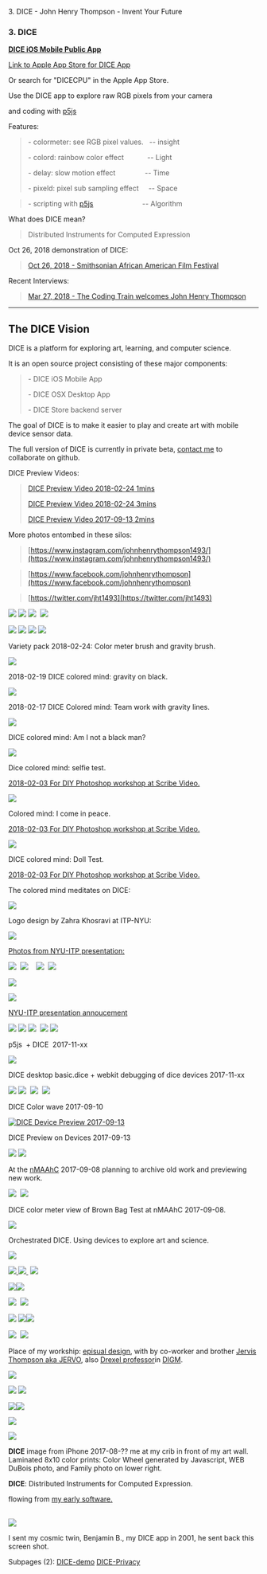 3\. DICE - John Henry Thompson - Invent Your Future   
    

### 3\. DICE

**[DICE iOS Mobile Public App](https://itunes.apple.com/us/app/dicecpu/id1347427207?ls=1&mt=8)**

  

[Link to Apple App Store for DICE App](https://itunes.apple.com/us/app/dicecpu/id1347427207?ls=1&mt=8)

Or search for "DICECPU" in the Apple App Store.

>   

Use the DICE app to explore raw RGB pixels from your camera

and coding with [p5js](https://p5js.org/)  

  

Features:

> \- colormeter: see RGB pixel values.   -- insight
> 
> \- colord: rainbow color effect            -- Light
> 
> \- delay: slow motion effect               -- Time
> 
> \- pixeld: pixel sub sampling effect     -- Space

> \- scripting with [p5js](https://p5js.org/)                         -- Algorithm

  

What does DICE mean?

> Distributed Instruments for Computed Expression  
> 
>   

Oct 26, 2018 demonstration of DICE:

  

> [Oct 26, 2018 - Smithsonian African American Film Festival](https://aafilmfest.si.edu/discover/events/code-switch-technology-and-video-art)

  

Recent Interviews:

  

> [Mar 27, 2018 - The Coding Train welcomes John Henry Thompson](https://www.youtube.com/watch?v=DvS4h-1Eyu4)

>   

* * *

**The DICE Vision**
-------------------

DICE is a platform for exploring art, learning, and computer science.

  
It is an open source project consisting of these major components:

> \- DICE iOS Mobile App
> 
> \- DICE OSX Desktop App
> 
> \- DICE Store backend server

  

The goal of DICE is to make it easier to play and create art with mobile device sensor data.

  

The full version of DICE is currently in private beta, [contact me](https://twitter.com/jht1493) to collaborate on github.

  

DICE Preview Videos:

>   
> 
> [DICE Preview Video 2018-02-24 1mins](https://www.youtube.com/watch?v=z1cH5ou8OkA&feature=youtu.be)
> 
> [DICE Preview Video 2018-02-24 3mins](https://www.youtube.com/watch?v=KfH3YCw2Bno&feature=youtu.be)
> 
> [DICE Preview Video 2017-09-13 2mins](https://youtu.be/d7a-RcjS6uc)

  

More photos entombed in these silos: 

  

> [https://www.instagram.com/johnhenrythompson1493/](https://www.instagram.com/johnhenrythompson1493/)

> [https://www.facebook.com/johnhenrythompson](https://www.facebook.com/johnhenrythompson)

> [https://twitter.com/jht1493](https://twitter.com/jht1493)

  

[![](_/rsrc/1519494183908/3-dice/IMG_2235_height=320&width=179.jpg)](http://www.johnhenrythompson.com/3-dice/IMG_2235.jpg?attredirects=0) [![](_/rsrc/1519493871737/3-dice/IMG_0232_height=320&width=240.jpg)](http://www.johnhenrythompson.com/3-dice/IMG_0232.jpg?attredirects=0) [![](_/rsrc/1519493908123/3-dice/IMG_0234_height=320&width=240.jpg)](http://www.johnhenrythompson.com/3-dice/IMG_0234.jpg?attredirects=0)  [![](_/rsrc/1519493961066/3-dice/IMG_2189_height=320&width=179.jpg)](http://www.johnhenrythompson.com/3-dice/IMG_2189.jpg?attredirects=0)

[![](_/rsrc/1519494021886/3-dice/IMG_2214_height=320&width=179.jpg)](http://www.johnhenrythompson.com/3-dice/IMG_2214.jpg?attredirects=0) [![](_/rsrc/1519494070668/3-dice/IMG_2219_height=320&width=179.jpg)](http://www.johnhenrythompson.com/3-dice/IMG_2219.jpg?attredirects=0) [![](_/rsrc/1519494114555/3-dice/IMG_2228_height=320&width=179.jpg)](http://www.johnhenrythompson.com/3-dice/IMG_2228.jpg?attredirects=0) [![](_/rsrc/1519494404857/3-dice/IMG_2198_height=320&width=179.jpg)](http://www.johnhenrythompson.com/3-dice/IMG_2198.jpg?attredirects=0)

Variety pack 2018-02-24: Color meter brush and gravity brush.

  

  

[![](_/rsrc/1519137909711/3-dice/IMG_2092_height=320&width=179.jpg)](http://www.johnhenrythompson.com/3-dice/IMG_2092.jpg?attredirects=0)

2018-02-19 DICE colored mind: gravity on black.

  

  

[![](_/rsrc/1518899633235/3-dice/IMG_0089_height=239&width=320.jpg)](http://www.johnhenrythompson.com/3-dice/IMG_0089.jpg?attredirects=0)

2018-02-17 DICE Colored mind: Team work with gravity lines.

  

  

[![](_/rsrc/1518124427160/3-dice/IMG_1887-am-i-not_height=320&width=179.jpg)](http://www.johnhenrythompson.com/3-dice/IMG_1887-am-i-not.jpg?attredirects=0)

DICE colored mind: Am I not a black man?

  

[![](_/rsrc/1517930648342/3-dice/jht-cu-full-pixel_height=252&width=320.jpg)](http://www.johnhenrythompson.com/3-dice/jht-cu-full-pixel.jpg?attredirects=0)

Dice colored mind: selfie test.

[2018-02-03 For DIY Photoshop workshop at Scribe Video.](z-blog-1/diyphotoshopscribe2018-03-03.md)

  

[![](_/rsrc/1517930817287/3-dice/hand%20colors%20-%20i%20come%20in%20peace_height=320&width=200.jpg)](http://www.johnhenrythompson.com/3-dice/hand%20colors%20-%20i%20come%20in%20peace.jpg?attredirects=0)

Colored mind: I come in peace.

[2018-02-03 For DIY Photoshop workshop at Scribe Video.](z-blog-1/diyphotoshopscribe2018-03-03.md)

  

[![](_/rsrc/1517931012490/3-dice/doll%20test_height=203&width=320.jpg)](http://www.johnhenrythompson.com/3-dice/doll%20test.jpg?attredirects=0)

DICE colored mind: Doll Test.

[2018-02-03 For DIY Photoshop workshop at Scribe Video.](z-blog-1/diyphotoshopscribe2018-03-03.md)

  

The colored mind meditates on DICE:

[![](_/rsrc/1513455115437/3-dice/IMG_1397_height=400&width=224.jpg)](http://www.johnhenrythompson.com/3-dice/IMG_1397.jpg?attredirects=0)

  

  

Logo design by Zahra Khosravi at ITP-NYU:

[![](_/rsrc/1513455112511/3-dice/IMG_1395.jpg)](http://www.johnhenrythompson.com/3-dice/IMG_1395.jpg?attredirects=0)

  

[Photos from NYU-ITP presentation:](https://tisch.nyu.edu/itp/events/fall-2017/dice-with-john-henry-thompson)

[![](_/rsrc/1513455100863/3-dice/IMG_0077_height=320&width=180.jpg)](http://www.johnhenrythompson.com/3-dice/IMG_0077.jpg?attredirects=0)  [![](_/rsrc/1513455095241/3-dice/IMG_0071_height=320&width=180.jpg)](http://www.johnhenrythompson.com/3-dice/IMG_0071.jpg?attredirects=0)    [![](_/rsrc/1513455098215/3-dice/IMG_0072_height=320&width=180.jpg)](http://www.johnhenrythompson.com/3-dice/IMG_0072.jpg?attredirects=0)  [![](_/rsrc/1513455109413/3-dice/IMG_1215_height=320&width=179.jpg)](http://www.johnhenrythompson.com/3-dice/IMG_1215.jpg?attredirects=0)

  

[![](_/rsrc/1513455107025/3-dice/IMG_1187_height=300&width=400.jpg)](http://www.johnhenrythompson.com/3-dice/IMG_1187.jpg?attredirects=0)

[![](_/rsrc/1513455103487/3-dice/IMG_1173_height=300&width=400.jpg)](http://www.johnhenrythompson.com/3-dice/IMG_1173.jpg?attredirects=0)

  

[NYU-ITP presentation annoucement](z-blog-1/diceiscoming.md)

  

  

[![](_/rsrc/1510483342422/3-dice/p5%20RGB%20z4_height=200&width=200.jpg)](http://www.johnhenrythompson.com/3-dice/p5%20RGB%20z4.jpg?attredirects=0) [![](_/rsrc/1510483339428/3-dice/p5%20RGB%204k%20hold%20bz_height=200&width=200.jpg)](http://www.johnhenrythompson.com/3-dice/p5%20RGB%204k%20hold%20bz.jpg?attredirects=0) [![](_/rsrc/1510483335762/3-dice/IMG_1081_height=200&width=112.jpg)](http://www.johnhenrythompson.com/3-dice/IMG_1081.jpg?attredirects=0)  [![](_/rsrc/1510483277435/3-dice/IMG_0177_height=150&width=200.jpg)](http://www.johnhenrythompson.com/3-dice/IMG_0177.jpg?attredirects=0) [![](_/rsrc/1510483329743/3-dice/IMG_1075_height=200&width=112.jpg)](http://www.johnhenrythompson.com/3-dice/IMG_1075.jpg?attredirects=0)

p5js  + DICE  2017-11-xx

  

[![](_/rsrc/1510483304679/3-dice/IMG_1040.jpg)](http://www.johnhenrythompson.com/3-dice/IMG_1040.jpg?attredirects=0)

  

DICE desktop basic.dice + webkit debugging of dice devices 2017-11-xx

  

[![](_/rsrc/1506427624521/3-dice/IMG_0036_height=149&width=200.jpg)](http://www.johnhenrythompson.com/3-dice/IMG_0036.jpg?attredirects=0) [![](_/rsrc/1506427632031/3-dice/IMG_0038_height=149&width=200.jpg)](http://www.johnhenrythompson.com/3-dice/IMG_0038.jpg?attredirects=0)  [![](_/rsrc/1506427628004/3-dice/IMG_0037_height=149&width=200.jpg)](http://www.johnhenrythompson.com/3-dice/IMG_0037.jpg?attredirects=0)  [![](_/rsrc/1506427636744/3-dice/IMG_0026_height=149&width=200.jpg)](http://www.johnhenrythompson.com/3-dice/IMG_0026.jpg?attredirects=0)

DICE Color wave 2017-09-10

  

  

[![DICE Device Preview 2017-09-13](_/rsrc/1505342615340/3-dice/DICE-preview-thumb_height=235&width=400.png)](https://www.youtube.com/watch?v=d7a-RcjS6uc)

DICE Preview on Devices 2017-09-13

  

[![](_/rsrc/1504967621245/3-dice/IMG_0261_height=400&width=300.jpg)](http://www.johnhenrythompson.com/3-dice/IMG_0261.jpg?attredirects=0) [![](_/rsrc/1504967633823/3-dice/IMG_0258_height=400&width=224.jpg)](http://www.johnhenrythompson.com/3-dice/IMG_0258.jpg?attredirects=0)

At the [nMAAhC](https://nmaahc.si.edu/) 2017-09-08 planning to archive old work and previewing new work.

  

[![](_/rsrc/1504967624610/3-dice/IMG_0254_height=400&width=224.jpg)](http://www.johnhenrythompson.com/3-dice/IMG_0254.jpg?attredirects=0)  [![](_/rsrc/1504967630738/3-dice/IMG_0255_height=400&width=224.jpg)](http://www.johnhenrythompson.com/3-dice/IMG_0255.jpg?attredirects=0)

DICE color meter view of Brown Bag Test at nMAAhC 2017-09-08.

  

[![](_/rsrc/1504752902468/3-dice/IMG_0213_height=300&width=400.jpg)](http://www.johnhenrythompson.com/3-dice/IMG_0213.jpg?attredirects=0)

Orchestrated DICE. Using devices to explore art and science.

  

[![](_/rsrc/1504606296945/3-dice/IMG_0174_height=400&width=308.jpg)](http://www.johnhenrythompson.com/3-dice/IMG_0174.jpg?attredirects=0)

  

[![](_/rsrc/1504605581327/3-dice/IMG_0167_height=400&width=224.jpg) ![](_/rsrc/1504605592951/3-dice/IMG_0163_height=400&width=224.jpg) ](http://www.johnhenrythompson.com/3-dice/IMG_0163.jpg?attredirects=0) [![](_/rsrc/1504605588105/3-dice/IMG_0156_height=400&width=224.jpg)](http://www.johnhenrythompson.com/3-dice/IMG_0156.jpg?attredirects=0)

  

  

[![](_/rsrc/1504579612067/3-dice/IMG_0142_height=400&width=224.jpg)](http://www.johnhenrythompson.com/3-dice/IMG_0142.jpg?attredirects=0)[![](_/rsrc/1504579700800/3-dice/IMG_0144_height=400&width=224.jpg)](http://www.johnhenrythompson.com/3-dice/IMG_0144.jpg?attredirects=0)

[![](_/rsrc/1504533637865/3-dice/IMG_0147_height=400&width=300.jpg)](http://www.johnhenrythompson.com/3-dice/IMG_0147.jpg?attredirects=0)  [![](_/rsrc/1504533634188/3-dice/IMG_0048_height=400&width=225.jpg)](http://www.johnhenrythompson.com/3-dice/IMG_0048.jpg?attredirects=0)

[![](_/rsrc/1504533631235/3-dice/IMG_0001_height=400&width=224.jpg)](http://www.johnhenrythompson.com/3-dice/IMG_0001.jpg?attredirects=0) [![](_/rsrc/1503405999502/3-dice/IMG_9198_height=400&width=224.jpg)](http://www.johnhenrythompson.com/3-dice/IMG_9198.jpg?attredirects=0)[![](_/rsrc/1503790449942/3-dice/IMG_9408_height=400&width=224.jpg)](http://www.johnhenrythompson.com/3-dice/IMG_9408.jpg?attredirects=0)

[![](_/rsrc/1503963559036/3-dice/IMG_9606_height=400&width=224.jpg)](http://www.johnhenrythompson.com/3-dice/IMG_9606.jpg?attredirects=0)  [![](_/rsrc/1503963561972/3-dice/IMG_9610_height=400&width=224.jpg)](http://www.johnhenrythompson.com/3-dice/IMG_9610.jpg?attredirects=0)

Place of my workship: [episual design](http://www.epvisual.com/), with by co-worker and brother [Jervis Thompson aka JERVO](http://jervo.org), also [Drexel professor](http://drexel.edu/westphal/about/directory/ThompsonJervis/)in [DIGM](http://digm.drexel.edu/).

  

[![](_/rsrc/1503963566670/3-dice/IMG_9627.jpg)](http://www.johnhenrythompson.com/3-dice/IMG_9627.jpg?attredirects=0)

  

[![](_/rsrc/1503405150246/3-dice/IMG_8935_height=400&width=224.jpg)](http://www.johnhenrythompson.com/3-dice/IMG_8935.jpg?attredirects=0) [![](_/rsrc/1503405156062/3-dice/IMG_9038_height=400&width=224.jpg)](http://www.johnhenrythompson.com/3-dice/IMG_9038.jpg?attredirects=0) 

[![](_/rsrc/1503405990272/3-dice/IMG_9185_height=400&width=224.jpg)](http://www.johnhenrythompson.com/3-dice/IMG_9185.jpg?attredirects=0)[![](_/rsrc/1503405996001/3-dice/IMG_9190_height=400&width=224.jpg)](http://www.johnhenrythompson.com/3-dice/IMG_9190.jpg?attredirects=0)

  

[![](_/rsrc/1503963569551/3-dice/IMG_9647.jpg)](http://www.johnhenrythompson.com/3-dice/IMG_9647.jpg?attredirects=0)

  

  

  

  

  

  

[![](_/rsrc/1503405153170/3-dice/IMG_8953.jpg)](http://www.johnhenrythompson.com/3-dice/IMG_8953.jpg?attredirects=0)

**DICE** image from iPhone 2017-08-?? me at my crib in front of my art wall. Laminated 8x10 color prints: Color Wheel generated by Javascript, WEB DuBois photo, and Family photo on lower right.

  

**DICE**: Distributed Instruments for Computed Expression.

flowing from [my early software.](http://j4u2.com/jht/newwork.html)

[  
![](_/rsrc/1505500572890/3-dice/dmi_works-from%20BB.jpg)](http://www.johnhenrythompson.com/3-dice/dmi_works-from%20BB.jpg?attredirects=0)

I sent my cosmic twin, Benjamin B., my DICE app in 2001, he sent back this screen shot.

  

Subpages (2): [DICE-demo](3-dice/dice-demo.md) [DICE-Privacy](3-dice/dice-privacy.md)

